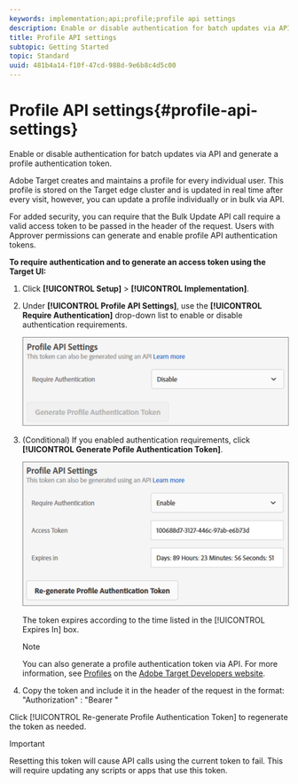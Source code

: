 ```yaml
---
keywords: implementation;api;profile;profile api settings
description: Enable or disable authentication for batch updates via API and generate a profile authentication token.
title: Profile API settings
subtopic: Getting Started
topic: Standard
uuid: 481b4a14-f10f-47cd-988d-9e6b8c4d5c00
---
```


# Profile API settings{#profile-api-settings}

Enable or disable authentication for batch updates via API and generate a profile authentication token.

Adobe Target creates and maintains a profile for every individual user. This profile is stored on the Target edge cluster and is updated in real time after every visit, however, you can update a profile individually or in bulk via API.

For added security, you can require that the Bulk Update API call require a valid access token to be passed in the header of the request. Users with Approver permissions can generate and enable profile API authentication tokens.

**To require authentication and to generate an access token using the Target UI:**

1. Click **[!UICONTROL Setup]** > **[!UICONTROL Implementation]**. 
1. Under **[!UICONTROL Profile API Settings]**, use the **[!UICONTROL Require Authentication]** drop-down list to enable or disable authentication requirements.

   ![](assets/profile_api_settings.png)

1. (Conditional) If you enabled authentication requirements, click **[!UICONTROL Generate Pofile Authentication Token]**.

   ![](assets/profile_api_settings_2.png)

   The token expires according to the time listed in the [!UICONTROL Expires In] box.

   >[!NOTE]
   >
   >You can also generate a profile authentication token via API. For more information, see [Profiles](https://developers.adobetarget.com/api/#profiles) on the [Adobe Target Developers website](https://developers.adobetarget.com/).

1. Copy the token and include it in the header of the request in the format: "Authorization" : "Bearer "

Click [!UICONTROL Re-generate Profile Authentication Token] to regenerate the token as needed.

>[!IMPORTANT]
>
>Resetting this token will cause API calls using the current token to fail. This will require updating any scripts or apps that use this token.

